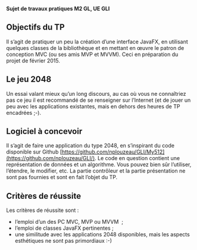 **Sujet de travaux  pratiques M2 GL, UE GLI**

## Objectifs du TP

Il s’agit de pratiquer un peu la création d’une interface JavaFX, en utilisant quelques classes de la bibliothèque et en mettant en œuvre le patron de conception MVC (ou ses amis MVP et MVVM).  Ceci en préparation du projet de février 2015.

## Le jeu 2048

Un essai valant mieux qu’un long discours, au cas où vous ne connaîtriez pas ce jeu il est recommandé de se renseigner sur l’Internet (et de jouer un peu avec  les applications existantes, mais en dehors des heures de TP encadrées ;-).

## Logiciel à concevoir

Il s’agit de faire une application du type 2048, en s’inspirant du code disponible sur Github [https://github.com/nplouzeau/GLI/My512](https://github.com/nplouzeau/GLI/).
Le code en question contient une représentation de données et un algorithme. Vous pouvez bien sûr l’utiliser, l’étendre, le modifier, etc. La partie contrôleur et la partie présentation ne sont pas fournies et sont en fait l’objet du TP.

## Critères de réussite

Les critères de réussite sont :

- l’emploi d’un des PC MVC, MVP ou MVVM  ;
- l’emploi de classes JavaFX pertinentes ;
- une similitude avec les applications 2048 disponibles, mais  les aspects esthétiques ne sont pas primordiaux :-)


